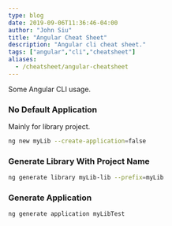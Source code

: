 ```yaml
---
type: blog
date: 2019-09-06T11:36:46-04:00
author: "John Siu"
title: "Angular Cheat Sheet"
description: "Angular cli cheat sheet."
tags: ["angular","cli","cheatsheet"]
aliases:
  - /cheatsheet/angular-cheatsheet
---
```

Some Angular CLI usage.
<!--more-->

### No Default Application

Mainly for library project.

```sh
ng new myLib --create-application=false
```

### Generate Library With Project Name

```sh
ng generate library myLib-lib --prefix=myLib
```

### Generate Application

```sh
ng generate application myLibTest
```
